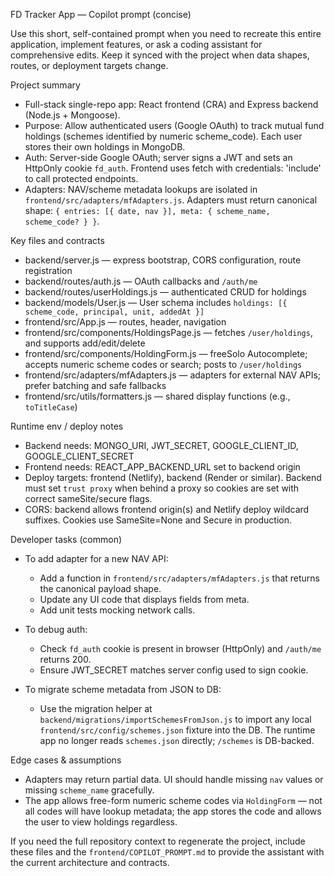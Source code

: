 FD Tracker App — Copilot prompt (concise)

Use this short, self-contained prompt when you need to recreate this entire application, implement features, or ask a coding assistant for comprehensive edits. Keep it synced with the project when data shapes, routes, or deployment targets change.

Project summary

- Full-stack single-repo app: React frontend (CRA) and Express backend (Node.js + Mongoose).
- Purpose: Allow authenticated users (Google OAuth) to track mutual fund holdings (schemes identified by numeric scheme_code). Each user stores their own holdings in MongoDB.
- Auth: Server-side Google OAuth; server signs a JWT and sets an HttpOnly cookie `fd_auth`. Frontend uses fetch with credentials: 'include' to call protected endpoints.
- Adapters: NAV/scheme metadata lookups are isolated in `frontend/src/adapters/mfAdapters.js`. Adapters must return canonical shape: `{ entries: [{ date, nav }], meta: { scheme_name, scheme_code? } }`.

Key files and contracts

- backend/server.js — express bootstrap, CORS configuration, route registration
- backend/routes/auth.js — OAuth callbacks and `/auth/me`
- backend/routes/userHoldings.js — authenticated CRUD for holdings
- backend/models/User.js — User schema includes `holdings: [{ scheme_code, principal, unit, addedAt }]`
- frontend/src/App.js — routes, header, navigation
- frontend/src/components/HoldingsPage.js — fetches `/user/holdings`, and supports add/edit/delete
- frontend/src/components/HoldingForm.js — freeSolo Autocomplete; accepts numeric scheme codes or search; posts to `/user/holdings`
- frontend/src/adapters/mfAdapters.js — adapters for external NAV APIs; prefer batching and safe fallbacks
- frontend/src/utils/formatters.js — shared display functions (e.g., `toTitleCase`)

Runtime env / deploy notes

- Backend needs: MONGO_URI, JWT_SECRET, GOOGLE_CLIENT_ID, GOOGLE_CLIENT_SECRET
- Frontend needs: REACT_APP_BACKEND_URL set to backend origin
- Deploy targets: frontend (Netlify), backend (Render or similar). Backend must set `trust proxy` when behind a proxy so cookies are set with correct sameSite/secure flags.
- CORS: backend allows frontend origin(s) and Netlify deploy wildcard suffixes. Cookies use SameSite=None and Secure in production.

Developer tasks (common)

- To add adapter for a new NAV API:

  - Add a function in `frontend/src/adapters/mfAdapters.js` that returns the canonical payload shape.
  - Update any UI code that displays fields from meta.
  - Add unit tests mocking network calls.

- To debug auth:

  - Check `fd_auth` cookie is present in browser (HttpOnly) and `/auth/me` returns 200.
  - Ensure JWT_SECRET matches server config used to sign cookie.

- To migrate scheme metadata from JSON to DB:
  - Use the migration helper at `backend/migrations/importSchemesFromJson.js` to import any local `frontend/src/config/schemes.json` fixture into the DB. The runtime app no longer reads `schemes.json` directly; `/schemes` is DB-backed.

Edge cases & assumptions

- Adapters may return partial data. UI should handle missing `nav` values or missing `scheme_name` gracefully.
- The app allows free-form numeric scheme codes via `HoldingForm` — not all codes will have lookup metadata; the app stores the code and allows the user to view holdings regardless.

If you need the full repository context to regenerate the project, include these files and the `frontend/COPILOT_PROMPT.md` to provide the assistant with the current architecture and contracts.

